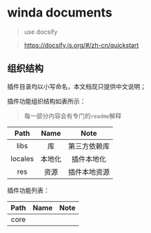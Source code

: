 # winda documents

> use docsify

> https://docsify.js.org/#/zh-cn/quickstart

## 组织结构

插件目录均以小写命名，本文档现只提供中文说明；


插件功能组织结构如表所示：
> 每一部分内容会有专门的`readme`解释

|Path|Name|Note|
|:-:|:-:|:-:|
|libs|库|第三方依赖库|
|locales|本地化|插件本地化|
|res|资源|插件本地资源|


插件功能列表：

|Path|Name|Note|
|:-:|:-:|:-:|
|core|||
